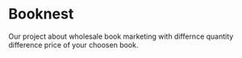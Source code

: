 # Booknest
Our project about wholesale book marketing with differnce quantity difference price of your choosen book.
